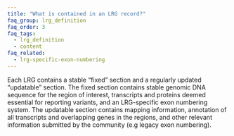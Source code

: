 ```yaml
---
title: "What is contained in an LRG record?"
faq_group: lrg_definition
faq_order: 3
faq_tags:
  - lrg_definition
  - content
faq_related:
  - lrg-specific-exon-numbering
---
```


Each LRG contains a stable “fixed” section and a regularly updated “updatable” section.
The fixed section contains stable genomic DNA sequence for the region of interest, transcripts and proteins deemed essential for reporting variants, and an LRG-specific exon numbering system.
The updatable section contains mapping information, annotation of all transcripts and overlapping genes in the regions, and other relevant information submitted by the community (e.g legacy exon numbering).

